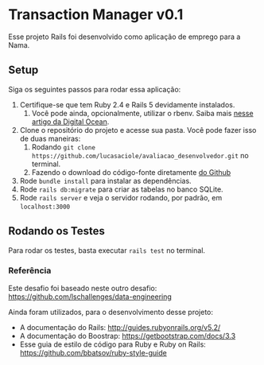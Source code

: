 # Transaction Manager v0.1

Esse projeto Rails foi desenvolvido como aplicação de emprego para a Nama.

## Setup
Siga os seguintes passos para rodar essa aplicação:

1. Certifique-se que tem Ruby 2.4 e Rails 5 devidamente instalados.
	1. Você pode ainda, opcionalmente, utilizar o rbenv. Saiba mais [nesse artigo da Digital Ocean](http://www.digitalocean.com/community/tutorials/how-to-install-ruby-on-rails-with-rbenv-on-ubuntu-16-04).
2. Clone o repositório do projeto e acesse sua pasta. Você pode fazer isso de duas maneiras:
	1. Rodando `git clone https://github.com/lucasaciole/avaliacao_desenvolvedor.git` no terminal.
	2. Fazendo o download do código-fonte diretamente [do Github](https://github.com/lucasaciole/avaliacao_desenvolvedor/archive/master.zip)
3. Rode `bundle install` para instalar as dependências.
4. Rode `rails db:migrate` para criar as tabelas no banco SQLite.
5. Rode `rails server` e veja o servidor rodando, por padrão, em `localhost:3000`

## Rodando os Testes
Para rodar os testes, basta executar `rails test` no terminal.

### Referência
Este desafio foi baseado neste outro desafio: https://github.com/lschallenges/data-engineering

Ainda foram utilizados, para o desenvolvimento desse projeto:
- A documentação do Rails: http://guides.rubyonrails.org/v5.2/
- A documentação do Boostrap: https://getbootstrap.com/docs/3.3
- Esse guia de estilo de código para Ruby e Ruby on Rails: https://github.com/bbatsov/ruby-style-guide